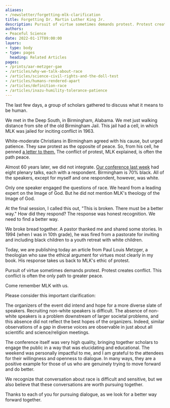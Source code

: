 ```yaml
---
aliases:
- /newsletter/forgetting-mlk-clarification
title: Forgetting Dr. Martin Luther King Jr.
description: Pursuit of virtue sometimes demands protest. Protest creates conflict. This conflict is often the only path to greater peace.
authors:
- Peaceful Science
date: 2022-01-17T09:00:00
layers:
- type: body
- type: pages
  heading: Related Articles
pages:
- /prints/aar-metzger-gae
- /articles/why-we-talk-about-race
- /articles/science-civil-rights-and-the-doll-test
- /articles/humans-rendered-apart
- /articles/definition-race
- /articles/inazu-humility-tolerance-patience
---
```

The last few days, a group of scholars gathered to discuss what it means to be human.

We met in the Deep South, in Birmingham, Alabama. We met just walking distance from site of the old Birmingham Jail. This jail had a cell, in which MLK was jailed for inciting conflict in 1963. 

White-moderate Christians in Birmingham agreed with his cause, but urged patience. They saw protest as the opposite of peace.  So, from his cell, he penned [a letter to them.](https://en.wikipedia.org/wiki/Letter_from_Birmingham_Jail) The conflict of protest, MLK explained, is often the path peace.

Almost 60 years later, we did not integrate. [Our conference last week](https://www.beesondivinity.com/events/Alone-in-the-Cosmos-Theological-Anthropology-for-a-Scientific-Age) had eight plenary talks, each with a respondent. Birmingham is 70% black. All of the speakers, except for myself and one respondent, however, was white.

Only one speaker engaged the questions of race. We heard from a leading expert on the Image of God. But he did not mention MLK's theology of the Image of God.

At the final session, I called this out, "This is broken. There must be a better way." How did they respond? The response was honest recognition. We need to find a better way.

We broke bread together. A pastor thanked me and shared some stories. In 1994 (when I was in 10th grade), he was fired from a pastorate for inviting and including black children to a youth retreat with white children.

Today, we are publishing today an article from Paul Louis Metzger, a theologian who saw the ethical argument for virtues most clearly in my book. His response takes us back to MLK's ethic of protest. 

Pursuit of virtue sometimes demands protest. Protest creates conflict. This conflict is often the only path to greater peace.

Come remember MLK with us.

<div class="editor-note">

Please consider this important clarification: 

The organizers of the event did intend and hope for a more diverse slate of speakers. Recruiting non-white speakers is difficult. The absence of non-white speakers is a problem downstream of larger societal problems, and this absence did not reflect the best hopes of the organizers. Indeed, similar observations of a gap in diverse voices are observable in just about all scientific and science/religion meetings.

The conference itself was very high quality, bringing together scholars to engage the public in a way that was elucidating and educational. The weekend was personally impactful to me, and I am grateful to the attendees for their willingness and openness to dialogue. In many ways, they are a positive example for those of us who are genuinely trying to move forward and do better.

We recognize that conversation about race is difficult and sensitive, but we also believe that these conversations are worth pursuing together.

Thanks to each of you for pursuing dialogue, as we look for a better way forward together.

</div>